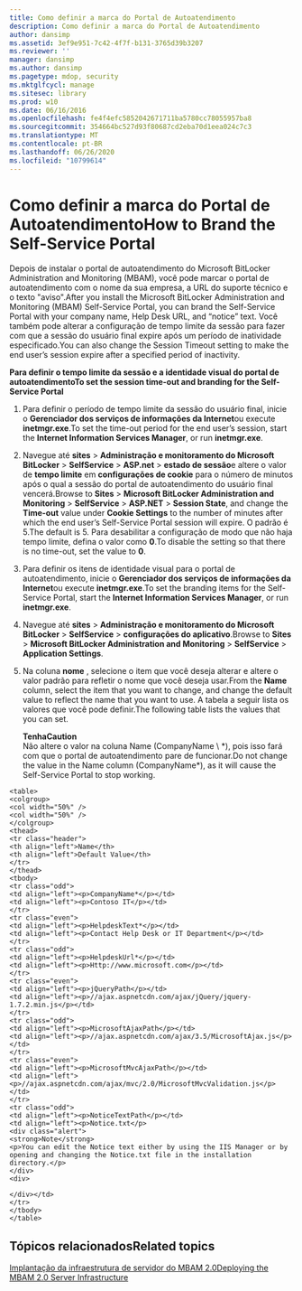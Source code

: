 ```yaml
---
title: Como definir a marca do Portal de Autoatendimento
description: Como definir a marca do Portal de Autoatendimento
author: dansimp
ms.assetid: 3ef9e951-7c42-4f7f-b131-3765d39b3207
ms.reviewer: ''
manager: dansimp
ms.author: dansimp
ms.pagetype: mdop, security
ms.mktglfcycl: manage
ms.sitesec: library
ms.prod: w10
ms.date: 06/16/2016
ms.openlocfilehash: fe4f4efc5852042671711ba5780cc78055957ba8
ms.sourcegitcommit: 354664bc527d93f80687cd2eba70d1eea024c7c3
ms.translationtype: MT
ms.contentlocale: pt-BR
ms.lasthandoff: 06/26/2020
ms.locfileid: "10799614"
---
```

# <span data-ttu-id="54036-103">Como definir a marca do Portal de Autoatendimento</span><span class="sxs-lookup"><span data-stu-id="54036-103">How to Brand the Self-Service Portal</span></span>


<span data-ttu-id="54036-104">Depois de instalar o portal de autoatendimento do Microsoft BitLocker Administration and Monitoring (MBAM), você pode marcar o portal de autoatendimento com o nome da sua empresa, a URL do suporte técnico e o texto "aviso".</span><span class="sxs-lookup"><span data-stu-id="54036-104">After you install the Microsoft BitLocker Administration and Monitoring (MBAM) Self-Service Portal, you can brand the Self-Service Portal with your company name, Help Desk URL, and “notice” text.</span></span> <span data-ttu-id="54036-105">Você também pode alterar a configuração de tempo limite da sessão para fazer com que a sessão do usuário final expire após um período de inatividade especificado.</span><span class="sxs-lookup"><span data-stu-id="54036-105">You can also change the Session Timeout setting to make the end user’s session expire after a specified period of inactivity.</span></span>

**<span data-ttu-id="54036-106">Para definir o tempo limite da sessão e a identidade visual do portal de autoatendimento</span><span class="sxs-lookup"><span data-stu-id="54036-106">To set the session time-out and branding for the Self-Service Portal</span></span>**

1.  <span data-ttu-id="54036-107">Para definir o período de tempo limite da sessão do usuário final, inicie o **Gerenciador dos serviços de informações da Internet**ou execute **inetmgr.exe**.</span><span class="sxs-lookup"><span data-stu-id="54036-107">To set the time-out period for the end user’s session, start the **Internet Information Services Manager**, or run **inetmgr.exe**.</span></span>

2.  <span data-ttu-id="54036-108">Navegue até **sites** &gt; **Administração e monitoramento do Microsoft BitLocker** &gt; **SelfService** &gt; **ASP.net** &gt; **estado de sessão**e altere o valor de **tempo limite** em **configurações de cookie** para o número de minutos após o qual a sessão do portal de autoatendimento do usuário final vencerá.</span><span class="sxs-lookup"><span data-stu-id="54036-108">Browse to **Sites** &gt; **Microsoft BitLocker Administration and Monitoring** &gt; **SelfService** &gt; **ASP.NET** &gt; **Session State**, and change the **Time-out** value under **Cookie Settings** to the number of minutes after which the end user’s Self-Service Portal session will expire.</span></span> <span data-ttu-id="54036-109">O padrão é 5.</span><span class="sxs-lookup"><span data-stu-id="54036-109">The default is 5.</span></span> <span data-ttu-id="54036-110">Para desabilitar a configuração de modo que não haja tempo limite, defina o valor como **0**.</span><span class="sxs-lookup"><span data-stu-id="54036-110">To disable the setting so that there is no time-out, set the value to **0**.</span></span>

3.  <span data-ttu-id="54036-111">Para definir os itens de identidade visual para o portal de autoatendimento, inicie o **Gerenciador dos serviços de informações da Internet**ou execute **inetmgr.exe**.</span><span class="sxs-lookup"><span data-stu-id="54036-111">To set the branding items for the Self-Service Portal, start the **Internet Information Services Manager**, or run **inetmgr.exe**.</span></span>

4.  <span data-ttu-id="54036-112">Navegue até **sites** &gt; **Administração e monitoramento do Microsoft BitLocker** &gt; **SelfService** &gt; **configurações do aplicativo**.</span><span class="sxs-lookup"><span data-stu-id="54036-112">Browse to **Sites** &gt; **Microsoft BitLocker Administration and Monitoring** &gt; **SelfService** &gt; **Application Settings**.</span></span>

5.  <span data-ttu-id="54036-113">Na coluna **nome** , selecione o item que você deseja alterar e altere o valor padrão para refletir o nome que você deseja usar.</span><span class="sxs-lookup"><span data-stu-id="54036-113">From the **Name** column, select the item that you want to change, and change the default value to reflect the name that you want to use.</span></span> <span data-ttu-id="54036-114">A tabela a seguir lista os valores que você pode definir.</span><span class="sxs-lookup"><span data-stu-id="54036-114">The following table lists the values that you can set.</span></span>

    **<span data-ttu-id="54036-115">Tenha</span><span class="sxs-lookup"><span data-stu-id="54036-115">Caution</span></span>**  
    <span data-ttu-id="54036-116">Não altere o valor na coluna Name (CompanyName \ \*), pois isso fará com que o portal de autoatendimento pare de funcionar.</span><span class="sxs-lookup"><span data-stu-id="54036-116">Do not change the value in the Name column (CompanyName\*), as it will cause the Self-Service Portal to stop working.</span></span>



~~~
<table>
<colgroup>
<col width="50%" />
<col width="50%" />
</colgroup>
<thead>
<tr class="header">
<th align="left">Name</th>
<th align="left">Default Value</th>
</tr>
</thead>
<tbody>
<tr class="odd">
<td align="left"><p>CompanyName*</p></td>
<td align="left"><p>Contoso IT</p></td>
</tr>
<tr class="even">
<td align="left"><p>HelpdeskText*</p></td>
<td align="left"><p>Contact Help Desk or IT Department</p></td>
</tr>
<tr class="odd">
<td align="left"><p>HelpdeskUrl*</p></td>
<td align="left"><p>Http://www.microsoft.com</p></td>
</tr>
<tr class="even">
<td align="left"><p>jQueryPath</p></td>
<td align="left"><p>//ajax.aspnetcdn.com/ajax/jQuery/jquery-1.7.2.min.js</p></td>
</tr>
<tr class="odd">
<td align="left"><p>MicrosoftAjaxPath</p></td>
<td align="left"><p>//ajax.aspnetcdn.com/ajax/3.5/MicrosoftAjax.js</p></td>
</tr>
<tr class="even">
<td align="left"><p>MicrosoftMvcAjaxPath</p></td>
<td align="left"><p>//ajax.aspnetcdn.com/ajax/mvc/2.0/MicrosoftMvcValidation.js</p></td>
</tr>
<tr class="odd">
<td align="left"><p>NoticeTextPath</p></td>
<td align="left"><p>Notice.txt</p>
<div class="alert">
<strong>Note</strong>  
<p>You can edit the Notice text either by using the IIS Manager or by opening and changing the Notice.txt file in the installation directory.</p>
</div>
<div>

</div></td>
</tr>
</tbody>
</table>
~~~



## <span data-ttu-id="54036-117">Tópicos relacionados</span><span class="sxs-lookup"><span data-stu-id="54036-117">Related topics</span></span>


[<span data-ttu-id="54036-118">Implantação da infraestrutura de servidor do MBAM 2.0</span><span class="sxs-lookup"><span data-stu-id="54036-118">Deploying the MBAM 2.0 Server Infrastructure</span></span>](deploying-the-mbam-20-server-infrastructure-mbam-2.md)









